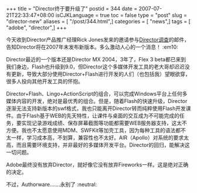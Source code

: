 +++
title = "Director终于要升级了"
postid = 344
date = 2007-07-21T22:33:47+08:00
isCJKLanguage = true
toc = false
type = "post"
slug = "director-new"
aliases = [ "/post/344.html",]
categories = [ "news",]
tags = [ "adobe", "director",]
+++


今天收到Director产品推广经理Rick
Jones发来的邀请参与[Director调查](http://direct.adobe.com/r?xJJvnvvElcnHJEcJnW)的邮件，告知Director将在2007年末发布新版本。多么激动人心的一个消息！
:em10:

Director最近的一个版本还是Director MX 2004，3年了，Flex 3
beta都已来到我们身边，Flash也升级到9.0，但Director这个多媒体开发工具的老大哥却迟迟没有更新，导致大部分使用Director+Flash进行开发的人们（也包括我）望眼欲穿，很多人投向其他开发工具的怀抱。

Director+Flash、Lingo+ActionScript的组合，可以完成Windows平台上任何多媒体内容的开发，绝对是最优秀的组合。但是，随着Flash的快速升级，Director逐渐无法支持新版本的swf格式，我也只能离开Director转而纯粹使用Flash开发课件。由于Flash基于WEB的先天特性，让课件与桌面的交互成为不可能完成的任务，要实现记录游戏成绩、保存屏幕截图等功能都需要WEB服务器支持，这太不方便。我也不太愿意使用MDM、SWFKit等加壳工具，因为每种工具的语法都不太一样，学习成本高，不划算，兼容性也不太好。AIR（Apollo）对系统的要求太高，而且需要环境支持，并非最好的多媒体开发平台。Director的回归，能解决这一切问题。

Adobe最终没有放弃Director，就好像它没有放弃Fireworks一样。这是绝对正确的决定。

不过，Authorware.......永别了 :neutral:

